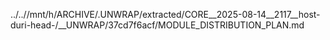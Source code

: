 ../..//mnt/h/ARCHIVE/.UNWRAP/extracted/CORE__2025-08-14__2117__host-duri-head-/__UNWRAP/37cd7f6acf/MODULE_DISTRIBUTION_PLAN.md